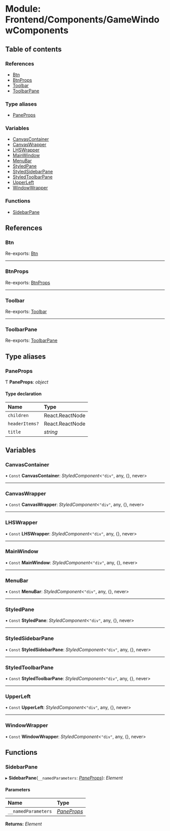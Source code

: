 # Module: Frontend/Components/GameWindowComponents

## Table of contents

### References

- [Btn](frontend_components_gamewindowcomponents.md#btn)
- [BtnProps](frontend_components_gamewindowcomponents.md#btnprops)
- [Toolbar](frontend_components_gamewindowcomponents.md#toolbar)
- [ToolbarPane](frontend_components_gamewindowcomponents.md#toolbarpane)

### Type aliases

- [PaneProps](frontend_components_gamewindowcomponents.md#paneprops)

### Variables

- [CanvasContainer](frontend_components_gamewindowcomponents.md#canvascontainer)
- [CanvasWrapper](frontend_components_gamewindowcomponents.md#canvaswrapper)
- [LHSWrapper](frontend_components_gamewindowcomponents.md#lhswrapper)
- [MainWindow](frontend_components_gamewindowcomponents.md#mainwindow)
- [MenuBar](frontend_components_gamewindowcomponents.md#menubar)
- [StyledPane](frontend_components_gamewindowcomponents.md#styledpane)
- [StyledSidebarPane](frontend_components_gamewindowcomponents.md#styledsidebarpane)
- [StyledToolbarPane](frontend_components_gamewindowcomponents.md#styledtoolbarpane)
- [UpperLeft](frontend_components_gamewindowcomponents.md#upperleft)
- [WindowWrapper](frontend_components_gamewindowcomponents.md#windowwrapper)

### Functions

- [SidebarPane](frontend_components_gamewindowcomponents.md#sidebarpane)

## References

### Btn

Re-exports: [Btn](frontend_components_btn.md#btn)

---

### BtnProps

Re-exports: [BtnProps](../interfaces/frontend_components_btn.btnprops.md)

---

### Toolbar

Re-exports: [Toolbar](frontend_components_toolbar.md#toolbar)

---

### ToolbarPane

Re-exports: [ToolbarPane](frontend_components_toolbar.md#toolbarpane)

## Type aliases

### PaneProps

Ƭ **PaneProps**: _object_

#### Type declaration

| Name           | Type            |
| :------------- | :-------------- |
| `children`     | React.ReactNode |
| `headerItems?` | React.ReactNode |
| `title`        | _string_        |

## Variables

### CanvasContainer

• `Const` **CanvasContainer**: _StyledComponent_<`"div"`, any, {}, never\>

---

### CanvasWrapper

• `Const` **CanvasWrapper**: _StyledComponent_<`"div"`, any, {}, never\>

---

### LHSWrapper

• `Const` **LHSWrapper**: _StyledComponent_<`"div"`, any, {}, never\>

---

### MainWindow

• `Const` **MainWindow**: _StyledComponent_<`"div"`, any, {}, never\>

---

### MenuBar

• `Const` **MenuBar**: _StyledComponent_<`"div"`, any, {}, never\>

---

### StyledPane

• `Const` **StyledPane**: _StyledComponent_<`"div"`, any, {}, never\>

---

### StyledSidebarPane

• `Const` **StyledSidebarPane**: _StyledComponent_<`"div"`, any, {}, never\>

---

### StyledToolbarPane

• `Const` **StyledToolbarPane**: _StyledComponent_<`"div"`, any, {}, never\>

---

### UpperLeft

• `Const` **UpperLeft**: _StyledComponent_<`"div"`, any, {}, never\>

---

### WindowWrapper

• `Const` **WindowWrapper**: _StyledComponent_<`"div"`, any, {}, never\>

## Functions

### SidebarPane

▸ **SidebarPane**(`__namedParameters`: [_PaneProps_](frontend_components_gamewindowcomponents.md#paneprops)): _Element_

#### Parameters

| Name                | Type                                                                 |
| :------------------ | :------------------------------------------------------------------- |
| `__namedParameters` | [_PaneProps_](frontend_components_gamewindowcomponents.md#paneprops) |

**Returns:** _Element_
